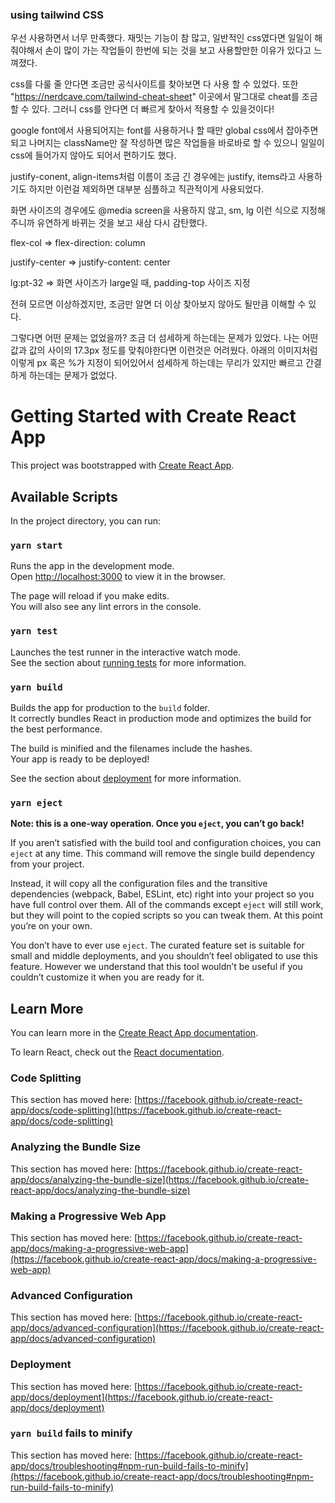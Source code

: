 ### using tailwind CSS
우선 사용하면서 너무 만족했다.
재밋는 기능이 참 많고, 일반적인 css였다면 일일이 해줘야해서 손이 많이 가는 작업들이 한번에 되는 것을 보고 사용할만한 이유가 있다고 느껴졌다.

css를 다룰 줄 안다면 조금만 공식사이트를 찾아보면 다 사용 할 수 있었다.
또한 "https://nerdcave.com/tailwind-cheat-sheet" 이곳에서 말그대로 cheat를 조금 할 수 있다.
그러니 css를 안다면 더 빠르게 찾아서 적용할 수 있을것이다!

google font에서 사용되어지는 font를 사용하거나 할 때만 global css에서 잡아주면 되고 나머지는 className만 잘 작성하면 많은 작업들을 바로바로 할 수 있으니 일일이 css에 들어가지 않아도 되어서 편하기도 했다.

justify-conent, align-items처럼 이름이 조금 긴 경우에는 justify, items라고 사용하기도 하지만 이런걸 제외하면 대부분 심플하고 직관적이게 사용되었다.

화면 사이즈의 경우에도 @media screen을 사용하지 않고, sm, lg 이런 식으로 지정해주니까 유연하게 바뀌는 것을 보고 새삼 다시 감탄했다.

flex-col
=> flex-direction: column

justify-center
=> justify-content: center

lg:pt-32
=> 화면 사이즈가 large일 때, padding-top 사이즈 지정

전혀 모르면 이상하겠지만, 조금만 알면 더 이상 찾아보지 않아도 될만큼 이해할 수 있다.

그렇다면 어떤 문제는 없었을까?
조금 더 섬세하게 하는데는 문제가 있었다.
나는 어떤 값과 값의 사이의 17.3px 정도를 맞춰야한다면 이런것은 어려웠다.
아래의 이미지처럼 이렇게 px 혹은 %가 지정이 되어있어서 섬세하게 하는데는 무리가 있지만 빠르고 간결하게 하는데는 문제가 없었다.


# Getting Started with Create React App

This project was bootstrapped with [Create React App](https://github.com/facebook/create-react-app).

## Available Scripts

In the project directory, you can run:

### `yarn start`

Runs the app in the development mode.\
Open [http://localhost:3000](http://localhost:3000) to view it in the browser.

The page will reload if you make edits.\
You will also see any lint errors in the console.

### `yarn test`

Launches the test runner in the interactive watch mode.\
See the section about [running tests](https://facebook.github.io/create-react-app/docs/running-tests) for more information.

### `yarn build`

Builds the app for production to the `build` folder.\
It correctly bundles React in production mode and optimizes the build for the best performance.

The build is minified and the filenames include the hashes.\
Your app is ready to be deployed!

See the section about [deployment](https://facebook.github.io/create-react-app/docs/deployment) for more information.

### `yarn eject`

**Note: this is a one-way operation. Once you `eject`, you can’t go back!**

If you aren’t satisfied with the build tool and configuration choices, you can `eject` at any time. This command will remove the single build dependency from your project.

Instead, it will copy all the configuration files and the transitive dependencies (webpack, Babel, ESLint, etc) right into your project so you have full control over them. All of the commands except `eject` will still work, but they will point to the copied scripts so you can tweak them. At this point you’re on your own.

You don’t have to ever use `eject`. The curated feature set is suitable for small and middle deployments, and you shouldn’t feel obligated to use this feature. However we understand that this tool wouldn’t be useful if you couldn’t customize it when you are ready for it.

## Learn More

You can learn more in the [Create React App documentation](https://facebook.github.io/create-react-app/docs/getting-started).

To learn React, check out the [React documentation](https://reactjs.org/).

### Code Splitting

This section has moved here: [https://facebook.github.io/create-react-app/docs/code-splitting](https://facebook.github.io/create-react-app/docs/code-splitting)

### Analyzing the Bundle Size

This section has moved here: [https://facebook.github.io/create-react-app/docs/analyzing-the-bundle-size](https://facebook.github.io/create-react-app/docs/analyzing-the-bundle-size)

### Making a Progressive Web App

This section has moved here: [https://facebook.github.io/create-react-app/docs/making-a-progressive-web-app](https://facebook.github.io/create-react-app/docs/making-a-progressive-web-app)

### Advanced Configuration

This section has moved here: [https://facebook.github.io/create-react-app/docs/advanced-configuration](https://facebook.github.io/create-react-app/docs/advanced-configuration)

### Deployment

This section has moved here: [https://facebook.github.io/create-react-app/docs/deployment](https://facebook.github.io/create-react-app/docs/deployment)

### `yarn build` fails to minify

This section has moved here: [https://facebook.github.io/create-react-app/docs/troubleshooting#npm-run-build-fails-to-minify](https://facebook.github.io/create-react-app/docs/troubleshooting#npm-run-build-fails-to-minify)
